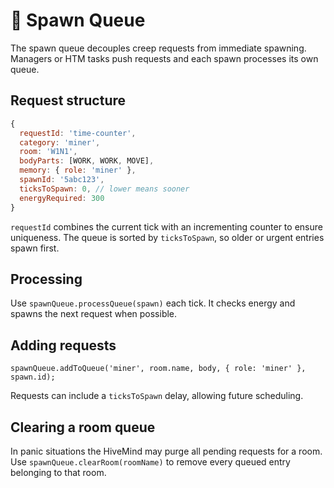 # 🐣 Spawn Queue

The spawn queue decouples creep requests from immediate spawning. Managers or HTM tasks push requests and each spawn processes its own queue.

## Request structure

```javascript
{
  requestId: 'time-counter',
  category: 'miner',
  room: 'W1N1',
  bodyParts: [WORK, WORK, MOVE],
  memory: { role: 'miner' },
  spawnId: '5abc123',
  ticksToSpawn: 0, // lower means sooner
  energyRequired: 300
}
```

`requestId` combines the current tick with an incrementing counter to ensure uniqueness. The queue is sorted by `ticksToSpawn`, so older or urgent entries spawn first.

## Processing

Use `spawnQueue.processQueue(spawn)` each tick. It checks energy and spawns the next request when possible.

## Adding requests

```
spawnQueue.addToQueue('miner', room.name, body, { role: 'miner' }, spawn.id);
```

Requests can include a `ticksToSpawn` delay, allowing future scheduling.

## Clearing a room queue

In panic situations the HiveMind may purge all pending requests for a room. Use
`spawnQueue.clearRoom(roomName)` to remove every queued entry belonging to that
room.
